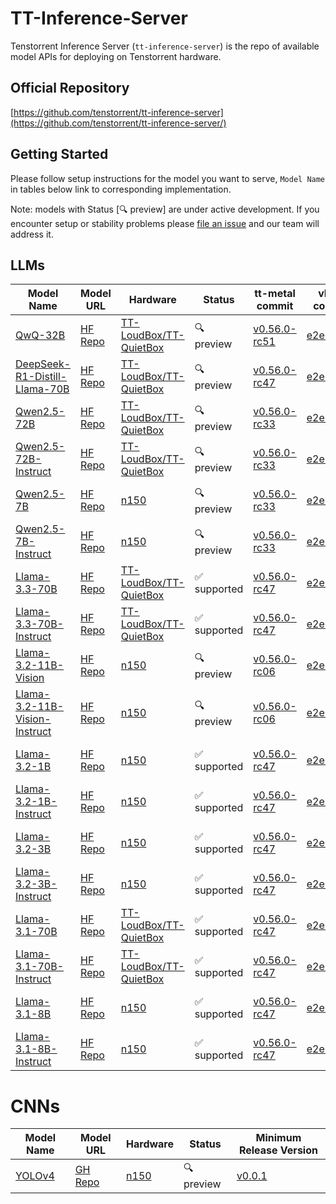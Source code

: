 # TT-Inference-Server

Tenstorrent Inference Server (`tt-inference-server`) is the repo of available model APIs for deploying on Tenstorrent hardware.

## Official Repository

[https://github.com/tenstorrent/tt-inference-server](https://github.com/tenstorrent/tt-inference-server/)


## Getting Started
Please follow setup instructions for the model you want to serve, `Model Name` in tables below link to corresponding implementation.

Note: models with Status [🔍 preview] are under active development. If you encounter setup or stability problems please [file an issue](https://github.com/tenstorrent/tt-inference-server/issues/new?template=Blank+issue) and our team will address it.

## LLMs

| Model Name | Model URL | Hardware | Status | tt-metal commit | vLLM commit | Docker Image |
|------------|-----------|----------|--------|-----------------|-------------|--------------|
| [QwQ-32B](vllm-tt-metal-llama3/README.md) | [HF Repo](https://huggingface.co/Qwen/QwQ-32B) | [TT-LoudBox/TT-QuietBox](https://tenstorrent.com/hardware/tt-quietbox) | 🔍 preview | [v0.56.0-rc51](https://github.com/tenstorrent/tt-metal/tree/v0.56.0-rc51) | [e2e0002a](https://github.com/tenstorrent/vllm/tree/e2e0002ac7dc) | [0.0.4-v0.56.0-rc51-e2e0002ac7dc](ghcr.io/tenstorrent/tt-inference-server/vllm-tt-metal-src-release-ubuntu-20.04-amd64) |
| [DeepSeek-R1-Distill-Llama-70B](vllm-tt-metal-llama3/README.md) | [HF Repo](https://huggingface.co/deepseek-ai/DeepSeek-R1-Distill-Llama-70B) | [TT-LoudBox/TT-QuietBox](https://tenstorrent.com/hardware/tt-quietbox) | 🔍 preview | [v0.56.0-rc47](https://github.com/tenstorrent/tt-metal/tree/v0.56.0-rc47) | [e2e0002a](https://github.com/tenstorrent/vllm/tree/e2e0002ac7dc) | [0.0.4-v0.56.0-rc47-e2e0002ac7dc](ghcr.io/tenstorrent/tt-inference-server/vllm-tt-metal-src-release-ubuntu-20.04-amd64) |
| [Qwen2.5-72B](vllm-tt-metal-llama3/README.md) | [HF Repo](https://huggingface.co/Qwen/Qwen2.5-72B) | [TT-LoudBox/TT-QuietBox](https://tenstorrent.com/hardware/tt-quietbox) | 🔍 preview | [v0.56.0-rc33](https://github.com/tenstorrent/tt-metal/tree/v0.56.0-rc33) | [e2e0002a](https://github.com/tenstorrent/vllm/tree/e2e0002ac7dc) | [0.0.4-v0.56.0-rc33-e2e0002ac7dc](ghcr.io/tenstorrent/tt-inference-server/vllm-tt-metal-src-release-ubuntu-20.04-amd64) |
| [Qwen2.5-72B-Instruct](vllm-tt-metal-llama3/README.md) | [HF Repo](https://huggingface.co/Qwen/Qwen2.5-72B-Instruct) | [TT-LoudBox/TT-QuietBox](https://tenstorrent.com/hardware/tt-quietbox) | 🔍 preview | [v0.56.0-rc33](https://github.com/tenstorrent/tt-metal/tree/v0.56.0-rc33) | [e2e0002a](https://github.com/tenstorrent/vllm/tree/e2e0002ac7dc) | [0.0.4-v0.56.0-rc33-e2e0002ac7dc](ghcr.io/tenstorrent/tt-inference-server/vllm-tt-metal-src-release-ubuntu-20.04-amd64) |
| [Qwen2.5-7B](vllm-tt-metal-llama3/README.md) | [HF Repo](https://huggingface.co/Qwen/Qwen2.5-7B) | [n150](https://tenstorrent.com/hardware/wormhole) | 🔍 preview | [v0.56.0-rc33](https://github.com/tenstorrent/tt-metal/tree/v0.56.0-rc33) | [e2e0002a](https://github.com/tenstorrent/vllm/tree/e2e0002ac7dc) | [0.0.4-v0.56.0-rc33-e2e0002ac7dc](ghcr.io/tenstorrent/tt-inference-server/vllm-tt-metal-src-release-ubuntu-20.04-amd64) |
| [Qwen2.5-7B-Instruct](vllm-tt-metal-llama3/README.md) | [HF Repo](https://huggingface.co/Qwen/Qwen2.5-7B-Instruct) | [n150](https://tenstorrent.com/hardware/wormhole) | 🔍 preview | [v0.56.0-rc33](https://github.com/tenstorrent/tt-metal/tree/v0.56.0-rc33) | [e2e0002a](https://github.com/tenstorrent/vllm/tree/e2e0002ac7dc) | [0.0.4-v0.56.0-rc33-e2e0002ac7dc](ghcr.io/tenstorrent/tt-inference-server/vllm-tt-metal-src-release-ubuntu-20.04-amd64) |
| [Llama-3.3-70B](vllm-tt-metal-llama3/README.md) | [HF Repo](https://huggingface.co/meta-llama/Llama-3.3-70B) | [TT-LoudBox/TT-QuietBox](https://tenstorrent.com/hardware/tt-quietbox) | ✅ supported | [v0.56.0-rc47](https://github.com/tenstorrent/tt-metal/tree/v0.56.0-rc47) | [e2e0002a](https://github.com/tenstorrent/vllm/tree/e2e0002ac7dc) | [0.0.4-v0.56.0-rc47-e2e0002ac7dc](ghcr.io/tenstorrent/tt-inference-server/vllm-tt-metal-src-release-ubuntu-20.04-amd64) |
| [Llama-3.3-70B-Instruct](vllm-tt-metal-llama3/README.md) | [HF Repo](https://huggingface.co/meta-llama/Llama-3.3-70B-Instruct) | [TT-LoudBox/TT-QuietBox](https://tenstorrent.com/hardware/tt-quietbox) | ✅ supported | [v0.56.0-rc47](https://github.com/tenstorrent/tt-metal/tree/v0.56.0-rc47) | [e2e0002a](https://github.com/tenstorrent/vllm/tree/e2e0002ac7dc) | [0.0.4-v0.56.0-rc47-e2e0002ac7dc](ghcr.io/tenstorrent/tt-inference-server/vllm-tt-metal-src-release-ubuntu-20.04-amd64) |
| [Llama-3.2-11B-Vision](vllm-tt-metal-llama3/README.md) | [HF Repo](https://huggingface.co/meta-llama/Llama-3.2-11B-Vision) | [n150](https://tenstorrent.com/hardware/wormhole) | 🔍 preview | [v0.56.0-rc06](https://github.com/tenstorrent/tt-metal/tree/v0.56.0-rc06) | [e2e0002a](https://github.com/tenstorrent/vllm/tree/e2e0002ac7dc) | [0.0.4-v0.56.0-rc06-e2e0002ac7dc](ghcr.io/tenstorrent/tt-inference-server/vllm-tt-metal-src-release-ubuntu-20.04-amd64) |
| [Llama-3.2-11B-Vision-Instruct](vllm-tt-metal-llama3/README.md) | [HF Repo](https://huggingface.co/meta-llama/Llama-3.2-11B-Vision-Instruct) | [n150](https://tenstorrent.com/hardware/wormhole) | 🔍 preview | [v0.56.0-rc06](https://github.com/tenstorrent/tt-metal/tree/v0.56.0-rc06) | [e2e0002a](https://github.com/tenstorrent/vllm/tree/e2e0002ac7dc) | [0.0.4-v0.56.0-rc06-e2e0002ac7dc](ghcr.io/tenstorrent/tt-inference-server/vllm-tt-metal-src-release-ubuntu-20.04-amd64) |
| [Llama-3.2-1B](vllm-tt-metal-llama3/README.md) | [HF Repo](https://huggingface.co/meta-llama/Llama-3.2-1B) | [n150](https://tenstorrent.com/hardware/wormhole) | ✅ supported | [v0.56.0-rc47](https://github.com/tenstorrent/tt-metal/tree/v0.56.0-rc47) | [e2e0002a](https://github.com/tenstorrent/vllm/tree/e2e0002ac7dc) | [0.0.4-v0.56.0-rc47-e2e0002ac7dc](ghcr.io/tenstorrent/tt-inference-server/vllm-tt-metal-src-release-ubuntu-20.04-amd64) |
| [Llama-3.2-1B-Instruct](vllm-tt-metal-llama3/README.md) | [HF Repo](https://huggingface.co/meta-llama/Llama-3.2-1B-Instruct) | [n150](https://tenstorrent.com/hardware/wormhole) | ✅ supported | [v0.56.0-rc47](https://github.com/tenstorrent/tt-metal/tree/v0.56.0-rc47) | [e2e0002a](https://github.com/tenstorrent/vllm/tree/e2e0002ac7dc) | [0.0.4-v0.56.0-rc47-e2e0002ac7dc](ghcr.io/tenstorrent/tt-inference-server/vllm-tt-metal-src-release-ubuntu-20.04-amd64) |
| [Llama-3.2-3B](vllm-tt-metal-llama3/README.md) | [HF Repo](https://huggingface.co/meta-llama/Llama-3.2-3B) | [n150](https://tenstorrent.com/hardware/wormhole) | ✅ supported | [v0.56.0-rc47](https://github.com/tenstorrent/tt-metal/tree/v0.56.0-rc47) | [e2e0002a](https://github.com/tenstorrent/vllm/tree/e2e0002ac7dc) | [0.0.4-v0.56.0-rc47-e2e0002ac7dc](ghcr.io/tenstorrent/tt-inference-server/vllm-tt-metal-src-release-ubuntu-20.04-amd64) |
| [Llama-3.2-3B-Instruct](vllm-tt-metal-llama3/README.md) | [HF Repo](https://huggingface.co/meta-llama/Llama-3.2-3B-Instruct) | [n150](https://tenstorrent.com/hardware/wormhole) | ✅ supported | [v0.56.0-rc47](https://github.com/tenstorrent/tt-metal/tree/v0.56.0-rc47) | [e2e0002a](https://github.com/tenstorrent/vllm/tree/e2e0002ac7dc) | [0.0.4-v0.56.0-rc47-e2e0002ac7dc](ghcr.io/tenstorrent/tt-inference-server/vllm-tt-metal-src-release-ubuntu-20.04-amd64) |
| [Llama-3.1-70B](vllm-tt-metal-llama3/README.md) | [HF Repo](https://huggingface.co/meta-llama/Llama-3.1-70B) | [TT-LoudBox/TT-QuietBox](https://tenstorrent.com/hardware/tt-quietbox) | ✅ supported | [v0.56.0-rc47](https://github.com/tenstorrent/tt-metal/tree/v0.56.0-rc47) | [e2e0002a](https://github.com/tenstorrent/vllm/tree/e2e0002ac7dc) | [0.0.4-v0.56.0-rc47-e2e0002ac7dc](ghcr.io/tenstorrent/tt-inference-server/vllm-tt-metal-src-release-ubuntu-20.04-amd64) |
| [Llama-3.1-70B-Instruct](vllm-tt-metal-llama3/README.md) | [HF Repo](https://huggingface.co/meta-llama/Llama-3.1-70B-Instruct) | [TT-LoudBox/TT-QuietBox](https://tenstorrent.com/hardware/tt-quietbox) | ✅ supported | [v0.56.0-rc47](https://github.com/tenstorrent/tt-metal/tree/v0.56.0-rc47) | [e2e0002a](https://github.com/tenstorrent/vllm/tree/e2e0002ac7dc) | [0.0.4-v0.56.0-rc47-e2e0002ac7dc](ghcr.io/tenstorrent/tt-inference-server/vllm-tt-metal-src-release-ubuntu-20.04-amd64) |
| [Llama-3.1-8B](vllm-tt-metal-llama3/README.md) | [HF Repo](https://huggingface.co/meta-llama/Llama-3.1-8B) | [n150](https://tenstorrent.com/hardware/wormhole) | ✅ supported | [v0.56.0-rc47](https://github.com/tenstorrent/tt-metal/tree/v0.56.0-rc47) | [e2e0002a](https://github.com/tenstorrent/vllm/tree/e2e0002ac7dc) | [0.0.4-v0.56.0-rc47-e2e0002ac7dc](ghcr.io/tenstorrent/tt-inference-server/vllm-tt-metal-src-release-ubuntu-20.04-amd64) |
| [Llama-3.1-8B-Instruct](vllm-tt-metal-llama3/README.md) | [HF Repo](https://huggingface.co/meta-llama/Llama-3.1-8B-Instruct) | [n150](https://tenstorrent.com/hardware/wormhole) | ✅ supported | [v0.56.0-rc47](https://github.com/tenstorrent/tt-metal/tree/v0.56.0-rc47) | [e2e0002a](https://github.com/tenstorrent/vllm/tree/e2e0002ac7dc) | [0.0.4-v0.56.0-rc47-e2e0002ac7dc](ghcr.io/tenstorrent/tt-inference-server/vllm-tt-metal-src-release-ubuntu-20.04-amd64) |

# CNNs

| Model Name                    | Model URL                                                             | Hardware                                                                 | Status      | Minimum Release Version                                                          |
| ----------------------------- | --------------------------------------------------------------------- | ------------------------------------------------------------------------ | ----------- | -------------------------------------------------------------------------------- |
| [YOLOv4](tt-metal-yolov4/README.md)                        | [GH Repo](https://github.com/AlexeyAB/darknet)                    | [n150](https://tenstorrent.com/hardware/wormhole)                        | 🔍 preview  | [v0.0.1](https://github.com/tenstorrent/tt-inference-server/releases/tag/v0.0.1) |

